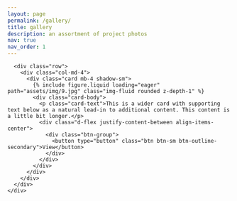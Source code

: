 ```yaml
---
layout: page
permalink: /gallery/
title: gallery
description: an assortment of project photos 
nav: true
nav_order: 1
---
```


<!-- _pages/gallery.md -->
<div class="gallery">
    <div class="container">

      <div class="row">
        <div class="col-md-4">
          <div class="card mb-4 shadow-sm">
            {% include figure.liquid loading="eager" path="assets/img/9.jpg" class="img-fluid rounded z-depth-1" %}
            <div class="card-body">
              <p class="card-text">This is a wider card with supporting text below as a natural lead-in to additional content. This content is a little bit longer.</p>
              <div class="d-flex justify-content-between align-items-center">
                <div class="btn-group">
                  <button type="button" class="btn btn-sm btn-outline-secondary">View</button>
                </div>
              </div>
            </div>
          </div>
        </div>
      </div>
    </div>
</div>
